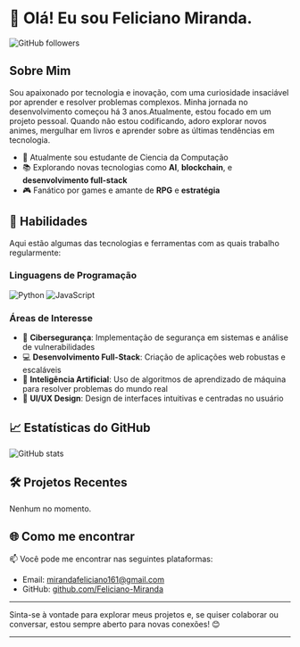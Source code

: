 
# 👋 Olá! Eu sou Feliciano Miranda.

![GitHub followers](https://img.shields.io/github/followers/Feliciano-Miranda?label=Follow&style=social)

## Sobre Mim

Sou apaixonado por tecnologia e inovação, com uma curiosidade insaciável por aprender e resolver problemas complexos. Minha jornada no desenvolvimento começou há 3 anos.Atualmente, estou focado em um projeto pessoal. Quando não estou codificando, adoro explorar novos animes, mergulhar em livros e aprender sobre as últimas tendências em tecnologia.

- 💼 Atualmente sou estudante de Ciencia da Computação
- 📚 Explorando novas tecnologias como **AI**, **blockchain**, e **desenvolvimento full-stack**
- 🎮 Fanático por games e amante de **RPG** e **estratégia**

## 🚀 Habilidades

Aqui estão algumas das tecnologias e ferramentas com as quais trabalho regularmente:

### Linguagens de Programação
![Python](https://img.shields.io/badge/Python-%2314354C.svg?style=flat&logo=python&logoColor=white)
![JavaScript](https://img.shields.io/badge/JavaScript-%23323330.svg?style=flat&logo=javascript&logoColor=%23F7DF1E)

### Áreas de Interesse

- 🔐 **Cibersegurança**: Implementação de segurança em sistemas e análise de vulnerabilidades
- 💻 **Desenvolvimento Full-Stack**: Criação de aplicações web robustas e escaláveis
- 🧠 **Inteligência Artificial**: Uso de algoritmos de aprendizado de máquina para resolver problemas do mundo real
- 🎨 **UI/UX Design**: Design de interfaces intuitivas e centradas no usuário

## 📈 Estatísticas do GitHub

![GitHub stats](https://github-readme-stats.vercel.app/api?username=Feliciano-Miranda&show_icons=true&theme=dracula)

## 🛠 Projetos Recentes
Nenhum no momento.

## 🌐 Como me encontrar

📫 Você pode me encontrar nas seguintes plataformas:

- Email: mirandafeliciano161@gmail.com
- GitHub: [github.com/Feliciano-Miranda](https://github.com/Feliciano-Miranda)


---

Sinta-se à vontade para explorar meus projetos e, se quiser colaborar ou conversar, estou sempre aberto para novas conexões! 😊

---



<!---
Feliciano-Miranda/Feliciano-Miranda is a ✨ special ✨ repository because its `README.md` (this file) appears on your GitHub profile.
You can click the Preview link to take a look at your changes.
--->
